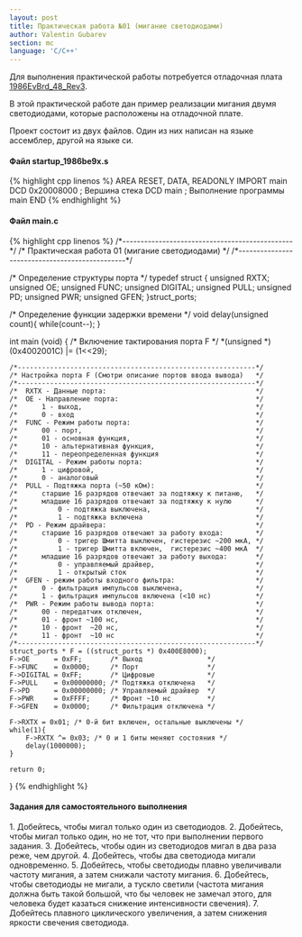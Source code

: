```yaml
---
layout: post
title: Практическая работа №01 (мигание светодиодами)
author: Valentin Gubarev
section: mc
language: 'C/C++'
---
```


<p>Для выполнения практической работы потребуется отладочная плата
<a href="/mc/files/1986EvBrd_48_Rev3.pdf">1986EvBrd_48_Rev3</a>.
</p>
<p>В этой практической работе дан пример реализации мигания двумя светодиодами,
которые расположены на отладочной плате.
</p>
<p>Проект состоит из двух файлов. Один из них написан на языке ассемблер,
другой на языке си.
</p>

<h4>Файл startup_1986be9x.s</h4>
{% highlight cpp linenos %}
	AREA    RESET, DATA, READONLY
	IMPORT 	main
	DCD     0x20008000      ; Вершина стека
	DCD     main            ; Выполнение программы main
	END
{% endhighlight %}

<h4>Файл main.c</h4>
{% highlight cpp linenos %}
/*-----------------------------------------------*/
/* Практическая работа 01 (мигание светодиодами) */
/*-----------------------------------------------*/

/* Определение структуры порта */
typedef struct {
    unsigned RXTX;
    unsigned OE;
    unsigned FUNC;
    unsigned DIGITAL;
    unsigned PULL;
    unsigned PD;
    unsigned PWR;
    unsigned GFEN;
}struct_ports;

/* Определение функции задержки времени */
void delay(unsigned count){
    while(count--);
}

int main (void) {
    /* Включение тактирования порта F */
    *(unsigned *)(0x4002001C) |= (1<<29);

    /*-----------------------------------------------------------*/
    /* Настройка порта F (Смотри описание портов ввода вывода)   */
    /*-----------------------------------------------------------*/
    /*  RXTX - Данные порта:                                     */
    /*  OE - Направление порта:                                  */
    /*      1 - выход,                                           */
    /*      0 - вход                                             */
    /*  FUNC - Режим работы порта:                               */
    /*      00 - порт,                                           */
    /*      01 - основная функция,                               */
    /*      10 - альтернативная функция,                         */
    /*      11 - переопределенная функция                        */
    /*  DIGITAL - Режим работы порта:                            */
    /*      1 - цифровой,                                        */
    /*      0 - аналоговый                                       */
    /*  PULL - Подтяжка порта (~50 кОм):                         */
    /*      старшие 16 разрядов отвечают за подтяжку к питаню,   */
    /*      младшие 16 разрядов отвечают за подтяжку к нулю      */
    /*          0 - подтяжка выключена,                          */
    /*          1 - подтяжка включена                            */
    /*  PD - Режим драйвера:                                     */
    /*      старшие 16 разрядов отвечают за работу входа:        */
    /*          0 - тригер Шмитта выключен, гистерезис ~200 мкА, */
    /*          1 - тригер Шмитта включен,  гистерезис ~400 мкА  */
    /*      младшие 16 разрядов отвечают за работу выхода:       */
    /*          0 - управляемый драйвер,                         */
    /*          1 - открытый сток                                */
    /*  GFEN - режим работы входного фильтра:                    */
    /*      0 - фильтрация импульсов выключена,                  */
    /*      1 - фильтрация импульсов включена (<10 нс)           */
    /*  PWR - Режим работы вывода порта:                         */
    /*      00 - передатчик отключен,                            */
    /*      01 - фронт ~100 нс,                                  */
    /*      10 - фронт  ~20 нс,                                  */
    /*      11 - фронт  ~10 нс                                   */
    /*-----------------------------------------------------------*/
    struct_ports * F = ((struct_ports *) 0x400E8000);
    F->OE      = 0xFF;       /* Выход                */
    F->FUNC    = 0x0000;     /* Порт                 */
    F->DIGITAL = 0xFF;       /* Цифровые             */
    F->PULL    = 0x00000000; /* Подтяжка отключена   */
    F->PD      = 0x00000000; /* Управляемый драйвер  */
    F->PWR     = 0xFFFF;     /* Фронт ~10 нс         */
    F->GFEN    = 0x0000;     /* Фильтрация отключена */

    F->RXTX = 0x01; /* 0-й бит включен, остальные выключены */
    while(1){
        F->RXTX ^= 0x03; /* 0 и 1 биты меняют состояния */
        delay(1000000);
    }

    return 0;
}
{% endhighlight %}

<h4>Задания для самостоятельного выполнения</h4>
1. Добейтесь, чтобы мигал только один из светодиодов.
2. Добейтесь, чтобы мигал только один, но не тот, что при выполнении первого задания.
3. Добейтесь, чтобы один из светодиодов мигал в два раза реже, чем другой.
4. Добейтесь, чтобы два светодиода мигали одновременно.
5. Добейтесь, чтобы светодиоды плавно увеличивали частоту мигания, а затем снижали частоту мигания.
6. Добейтесь, чтобы светодиоды не мигали, а тускло светили (частота мигания должна быть такой большой, что бы человек не замечал этого, для человека будет казаться снижение интенсивности свечения).
7. Добейтесь плавного циклического увеличения, а затем снижения яркости свечения светодиода.




